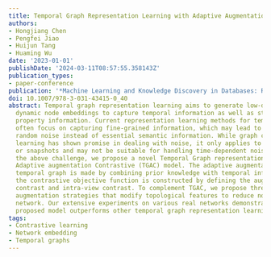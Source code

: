 ```yaml
---
title: Temporal Graph Representation Learning with Adaptive Augmentation Contrastive
authors:
- Hongjiang Chen
- Pengfei Jiao
- Huijun Tang
- Huaming Wu
date: '2023-01-01'
publishDate: '2024-03-11T08:57:55.358143Z'
publication_types:
- paper-conference
publication: '*Machine Learning and Knowledge Discovery in Databases: Research Track*'
doi: 10.1007/978-3-031-43415-0_40
abstract: Temporal graph representation learning aims to generate low-dimensional
  dynamic node embeddings to capture temporal information as well as structural and
  property information. Current representation learning methods for temporal networks
  often focus on capturing fine-grained information, which may lead to the model capturing
  random noise instead of essential semantic information. While graph contrastive
  learning has shown promise in dealing with noise, it only applies to static graphs
  or snapshots and may not be suitable for handling time-dependent noise. To alleviate
  the above challenge, we propose a novel Temporal Graph representation learning with
  Adaptive augmentation Contrastive (TGAC) model. The adaptive augmentation on the
  temporal graph is made by combining prior knowledge with temporal information, and
  the contrastive objective function is constructed by defining the augmented inter-view
  contrast and intra-view contrast. To complement TGAC, we propose three adaptive
  augmentation strategies that modify topological features to reduce noise from the
  network. Our extensive experiments on various real networks demonstrate that the
  proposed model outperforms other temporal graph representation learning methods.
tags:
- Contrastive learning
- Network embedding
- Temporal graphs
---
```


